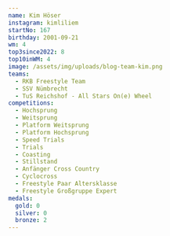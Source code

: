 ```yaml
---
name: Kim Höser
instagram: kimliliem
startNo: 167
birthday: 2001-09-21
wm: 4
top3since2022: 8
top10inWM: 4
image: /assets/img/uploads/blog-team-kim.png
teams:
  - RKB Freestyle Team
  - SSV Nümbrecht
  - TuS Reichshof - All Stars On(e) Wheel
competitions:
  - Hochsprung
  - Weitsprung
  - Platform Weitsprung
  - Platform Hochsprung
  - Speed Trials
  - Trials
  - Coasting
  - Stillstand
  - Anfänger Cross Country
  - Cyclocross
  - Freestyle Paar Altersklasse
  - Freestyle Großgruppe Expert
medals:
  gold: 0
  silver: 0
  bronze: 2
---
```

